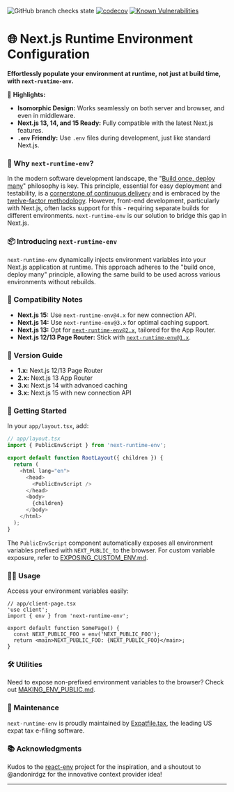 ![GitHub branch checks state][build-url] [![codecov][cov-img]][cov-url] [![Known Vulnerabilities][snyk-img]][snyk-url]

# 🌐 Next.js Runtime Environment Configuration

**Effortlessly populate your environment at runtime, not just at build time, with `next-runtime-env`.**

🌟 **Highlights:**
- **Isomorphic Design:** Works seamlessly on both server and browser, and even in middleware.
- **Next.js 13, 14, and 15 Ready:** Fully compatible with the latest Next.js features.
- **`.env` Friendly:** Use `.env` files during development, just like standard Next.js.

### 🤔 Why `next-runtime-env`?

In the modern software development landscape, the "[Build once, deploy many][build-once-deploy-many-link]" philosophy is key. This principle, essential for easy deployment and testability, is a [cornerstone of continuous delivery][fundamental-principle-link] and is embraced by the [twelve-factor methodology][twelve-factor-link]. However, front-end development, particularly with Next.js, often lacks support for this - requiring separate builds for different environments. `next-runtime-env` is our solution to bridge this gap in Next.js.

### 📦 Introducing `next-runtime-env`

`next-runtime-env` dynamically injects environment variables into your Next.js application at runtime. This approach adheres to the "build once, deploy many" principle, allowing the same build to be used across various environments without rebuilds.

### 🤝 Compatibility Notes

- **Next.js 15:** Use `next-runtime-env@4.x` for new connection API.
- **Next.js 14:** Use `next-runtime-env@3.x` for optimal caching support.
- **Next.js 13:** Opt for [`next-runtime-env@2.x`][app-router-branch-link], tailored for the App Router.
- **Next.js 12/13 Page Router:** Stick with [`next-runtime-env@1.x`][pages-router-branch-link].

### 🔖 Version Guide

- **1.x:** Next.js 12/13 Page Router
- **2.x:** Next.js 13 App Router
- **3.x:** Next.js 14 with advanced caching
- **3.x:** Next.js 15 with new connection API

### 🚀 Getting Started

In your `app/layout.tsx`, add:

```js
// app/layout.tsx
import { PublicEnvScript } from 'next-runtime-env';

export default function RootLayout({ children }) {
  return (
    <html lang="en">
      <head>
        <PublicEnvScript />
      </head>
      <body>
        {children}
      </body>
    </html>
  );
}
```

The `PublicEnvScript` component automatically exposes all environment variables prefixed with `NEXT_PUBLIC_` to the browser. For custom variable exposure, refer to [EXPOSING_CUSTOM_ENV.md](docs/EXPOSING_CUSTOM_ENV.md).

### 🧑‍💻 Usage

Access your environment variables easily:

```tsx
// app/client-page.tsx
'use client';
import { env } from 'next-runtime-env';

export default function SomePage() {
  const NEXT_PUBLIC_FOO = env('NEXT_PUBLIC_FOO');
  return <main>NEXT_PUBLIC_FOO: {NEXT_PUBLIC_FOO}</main>;
}
```

### 🛠 Utilities

Need to expose non-prefixed environment variables to the browser? Check out [MAKING_ENV_PUBLIC.md](docs/MAKING_ENV_PUBLIC.md).

### 👷 Maintenance

`next-runtime-env` is proudly maintained by [Expatfile.tax](expatfile-site), the leading US expat tax e-filing software.

### 📚 Acknowledgments

Kudos to the [react-env](react-env-repo) project for the inspiration, and a shoutout to @andonirdgz for the innovative context provider idea!

---

[build-url]: https://img.shields.io/github/checks-status/expatfile/next-runtime-env/main
[cov-img]: https://codecov.io/gh/expatfile/next-runtime-env/branch/main/graph/badge.svg?token=mbGgsweFuP
[cov-url]: https://codecov.io/gh/expatfile/next-runtime-env
[snyk-img]: https://snyk.io/test/github/expatfile/next-runtime-env/badge.svg
[snyk-url]: https://snyk.io/test/github/expatfile/next-runtime-env
[nextjs-env-vars-order]: https://nextjs.org/docs/basic-features/environment-variables#environment-variable-load-order
[build-once-deploy-many-link]: https://www.mikemcgarr.com/blog/build-once-deploy-many.html
[fundamental-principle-link]: https://cloud.redhat.com/blog/build-once-deploy-anywhere
[twelve-factor-link]: https://12factor.net
[pages-router-branch-link]: https://github.com/expatfile/next-runtime-env/tree/1.x
[app-router-branch-link]: https://github.com/expatfile/next-runtime-env/tree/2.x
[nextjs-env-vars]: https://nextjs.org/docs/basic-features/environment-variables
[react-env-repo]: https://github.com/andrewmclagan/react-env
[expatfile-site]: https://expatfile.tax
